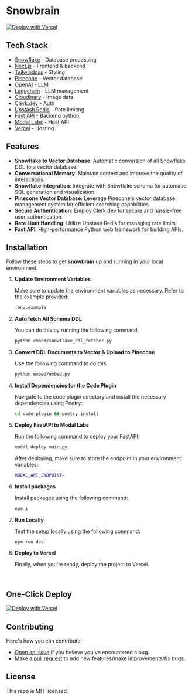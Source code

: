 # Snowbrain

[![Deploy with Vercel](https://vercel.com/button)](https://vercel.com/new/clone?repository-url=https://github.com/kaarthik108/snowbrain&project-name=snowbrain&repo-name=snowbrain)


## Tech Stack
- [Snowflake](https://www.snowflake.com/) - Database processing
- [Next.js](https://nextjs.org/) - Frontend & backend
- [Tailwindcss](https://tailwindcss.com/) - Styling
- [Pinecone](https://www.pinecone.io/) - Vector database
- [OpenAI](https://www.openai.com/) - LLM
- [Langchain](https://js.langchain.com/docs/) - LLM management
- [Cloudinary](https://cloudinary.com/) - Image data
- [Clerk.dev](https://clerk.dev/) - Auth
- [Upstash Redis](https://upstash.com/) - Rate limiting
- [Fast API](https://fastapi.tiangolo.com/) - Backend python
- [Modal Labs](https://modal.com/) - Host API
- [Vercel](https://vercel.com/) - Hosting


## Features

- **Snowflake to Vector Database**: Automatic conversion of all Snowflake DDL to a vector database.
- **Conversational Memory**: Maintain context and improve the quality of interactions.
- **Snowflake Integration**: Integrate with Snowflake schema for automatic SQL generation and visualization.
- **Pinecone Vector Database**: Leverage Pinecone's vector database management system for efficient searching capabilities.
- **Secure Authentication**: Employ Clerk.dev for secure and hassle-free user authentication.
- **Rate Limit Handling**: Utilize Upstash Redis for managing rate limits.
- **Fast API**: High-performance Python web framework for building APIs.

## Installation

Follow these steps to get **snowbrain** up and running in your local environment.

1. **Update Environment Variables**

    Make sure to update the environment variables as necessary. Refer to the example provided:

    ```bash
    .env.example
    ```

2. **Auto fetch All Schema DDL**

    You can do this by running the following command:

    ```bash
    python embed/snowflake_ddl_fetcher.py
    ```

3. **Convert DDL Documents to Vector & Upload to Pinecone**

    Use the following command to do this:

    ```bash
    python embed/embed.py
    ```

4. **Install Dependencies for the Code Plugin**

    Navigate to the code plugin directory and install the necessary dependencies using Poetry:

    ```bash
    cd code-plugin && poetry install
    ```

5. **Deploy FastAPI to Modal Labs**

    Run the following command to deploy your FastAPI:

    ```bash
    modal deploy main.py
    ```

    After deploying, make sure to store the endpoint in your environment variables:

    ```bash
    MODAL_API_ENDPOINT=
    ```

6. **Install packages**

    Install packages using the following command:

    ```bash
    npm i
    ```

7. **Run Locally**

    Test the setup locally using the following command:

    ```bash
    npm run dev
    ```

8. **Deploy to Vercel**

    Finally, when you're ready, deploy the project to Vercel.

<br/>

## One-Click Deploy
[![Deploy with Vercel](https://vercel.com/button)](https://vercel.com/new/clone?repository-url=https://github.com/kaarthik108/snowbrain&project-name=snowbrain&repo-name=snowbrain)


## Contributing

Here's how you can contribute:

- [Open an issue](https://github.com/kaarthik108/snowbrain/issues) if you believe you've encountered a bug.
- Make a [pull request](https://github.com/kaarthik108/snowbrain/pulls) to add new features/make improvements/fix bugs.


## License

This repo is MIT licensed.
